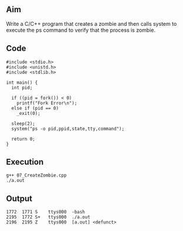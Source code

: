 ## Aim
Write a C/C++ program that creates a zombie and then calls system to execute the ps command to verify that the process is zombie.  

## Code
```
#include <stdio.h>
#include <unistd.h>
#include <stdlib.h>

int main() {
  int pid;

  if ((pid = fork()) < 0)
    printf("Fork Error\n");
  else if (pid == 0)
    _exit(0);

  sleep(2);
  system("ps -o pid,ppid,state,tty,command");

  return 0;
}
```

## Execution
```
g++ 07_CreateZombie.cpp  
./a.out  
```

## Output
```
1772  1771 S    ttys000  -bash
2195  1772 S+   ttys000  ./a.out
2196  2195 Z    ttys000  [a.out] <defunct>
```
